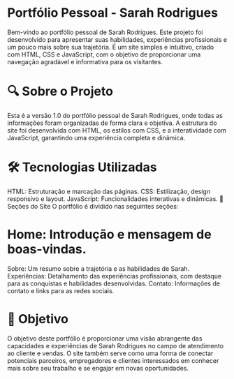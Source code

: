 # Portfólio Pessoal - Sarah Rodrigues
Bem-vindo ao portfólio pessoal de Sarah Rodrigues. Este projeto foi desenvolvido para apresentar suas habilidades, experiências profissionais e um pouco mais sobre sua trajetória. É um site simples e intuitivo, criado com HTML, CSS e JavaScript, com o objetivo de proporcionar uma navegação agradável e informativa para os visitantes.

# 🔍 Sobre o Projeto
Esta é a versão 1.0 do portfólio pessoal de Sarah Rodrigues, onde todas as informações foram organizadas de forma clara e objetiva. A estrutura do site foi desenvolvida com HTML, os estilos com CSS, e a interatividade com JavaScript, garantindo uma experiência completa e dinâmica.

# 🛠️ Tecnologias Utilizadas
HTML: Estruturação e marcação das páginas.
CSS: Estilização, design responsivo e layout.
JavaScript: Funcionalidades interativas e dinâmicas.
📑 Seções do Site
O portfólio é dividido nas seguintes seções:

# Home: Introdução e mensagem de boas-vindas.
Sobre: Um resumo sobre a trajetória e as habilidades de Sarah.
Experiências: Detalhamento das experiências profissionais, com destaque para as conquistas e habilidades desenvolvidas.
Contato: Informações de contato e links para as redes sociais.

# 🚀 Objetivo
O objetivo deste portfólio é proporcionar uma visão abrangente das capacidades e experiências de Sarah Rodrigues no campo de atendimento ao cliente e vendas. O site também serve como uma forma de conectar potenciais parceiros, empregadores e clientes interessados em conhecer mais sobre seu trabalho e se engajar em novas oportunidades.